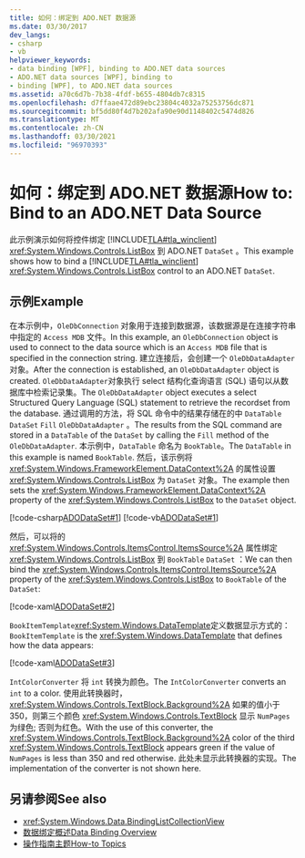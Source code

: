 ```yaml
---
title: 如何：绑定到 ADO.NET 数据源
ms.date: 03/30/2017
dev_langs:
- csharp
- vb
helpviewer_keywords:
- data binding [WPF], binding to ADO.NET data sources
- ADO.NET data sources [WPF], binding to
- binding [WPF], to ADO.NET data sources
ms.assetid: a70c6d7b-7b38-4fdf-b655-4804db7c8315
ms.openlocfilehash: d7ffaae472d89ebc23804c4032a75253756dc871
ms.sourcegitcommit: bf5dd80f4d7b202afa90e90d1148402c5474d826
ms.translationtype: MT
ms.contentlocale: zh-CN
ms.lasthandoff: 03/30/2021
ms.locfileid: "96970393"
---
```

# <a name="how-to-bind-to-an-adonet-data-source"></a><span data-ttu-id="9b24b-102">如何：绑定到 ADO.NET 数据源</span><span class="sxs-lookup"><span data-stu-id="9b24b-102">How to: Bind to an ADO.NET Data Source</span></span>

<span data-ttu-id="9b24b-103">此示例演示如何将控件绑定 [!INCLUDE[TLA#tla_winclient](../../../includes/tlasharptla-winclient-md.md)] <xref:System.Windows.Controls.ListBox> 到 ADO.NET `DataSet` 。</span><span class="sxs-lookup"><span data-stu-id="9b24b-103">This example shows how to bind a [!INCLUDE[TLA#tla_winclient](../../../includes/tlasharptla-winclient-md.md)] <xref:System.Windows.Controls.ListBox> control to an ADO.NET `DataSet`.</span></span>

## <a name="example"></a><span data-ttu-id="9b24b-104">示例</span><span class="sxs-lookup"><span data-stu-id="9b24b-104">Example</span></span>

<span data-ttu-id="9b24b-105">在本示例中，`OleDbConnection` 对象用于连接到数据源，该数据源是在连接字符串中指定的 `Access MDB` 文件。</span><span class="sxs-lookup"><span data-stu-id="9b24b-105">In this example, an `OleDbConnection` object is used to connect to the data source which is an `Access MDB` file that is specified in the connection string.</span></span> <span data-ttu-id="9b24b-106">建立连接后，会创建一个 `OleDbDataAdapter` 对象。</span><span class="sxs-lookup"><span data-stu-id="9b24b-106">After the connection is established, an `OleDbDataAdapter` object is created.</span></span> <span data-ttu-id="9b24b-107">`OleDbDataAdapter`对象执行 select 结构化查询语言 (SQL) 语句以从数据库中检索记录集。</span><span class="sxs-lookup"><span data-stu-id="9b24b-107">The `OleDbDataAdapter` object executes a select Structured Query Language (SQL) statement to retrieve the recordset from the database.</span></span> <span data-ttu-id="9b24b-108">通过调用的方法，将 SQL 命令中的结果存储在的中 `DataTable` `DataSet` `Fill` `OleDbDataAdapter` 。</span><span class="sxs-lookup"><span data-stu-id="9b24b-108">The results from the SQL command are stored in a `DataTable` of the `DataSet` by calling the `Fill` method of the `OleDbDataAdapter`.</span></span> <span data-ttu-id="9b24b-109">本示例中，`DataTable` 命名为 `BookTable`。</span><span class="sxs-lookup"><span data-stu-id="9b24b-109">The `DataTable` in this example is named `BookTable`.</span></span> <span data-ttu-id="9b24b-110">然后，该示例将 <xref:System.Windows.FrameworkElement.DataContext%2A> 的属性设置 <xref:System.Windows.Controls.ListBox> 为 `DataSet` 对象。</span><span class="sxs-lookup"><span data-stu-id="9b24b-110">The example then sets the <xref:System.Windows.FrameworkElement.DataContext%2A> property of the <xref:System.Windows.Controls.ListBox> to the `DataSet` object.</span></span>

[!code-csharp[ADODataSet#1](~/samples/snippets/csharp/VS_Snippets_Wpf/ADODataSet/CSharp/Window1.xaml.cs#1)]
[!code-vb[ADODataSet#1](~/samples/snippets/visualbasic/VS_Snippets_Wpf/ADODataSet/VisualBasic/Window1.xaml.vb#1)]

<span data-ttu-id="9b24b-111">然后，可以将的 <xref:System.Windows.Controls.ItemsControl.ItemsSource%2A> 属性绑定 <xref:System.Windows.Controls.ListBox> 到 `BookTable` `DataSet` ：</span><span class="sxs-lookup"><span data-stu-id="9b24b-111">We can then bind the <xref:System.Windows.Controls.ItemsControl.ItemsSource%2A> property of the <xref:System.Windows.Controls.ListBox> to `BookTable` of the `DataSet`:</span></span>

[!code-xaml[ADODataSet#2](~/samples/snippets/csharp/VS_Snippets_Wpf/ADODataSet/CSharp/Window1.xaml#2)]

<span data-ttu-id="9b24b-112">`BookItemTemplate`<xref:System.Windows.DataTemplate>定义数据显示方式的：</span><span class="sxs-lookup"><span data-stu-id="9b24b-112">`BookItemTemplate` is the <xref:System.Windows.DataTemplate> that defines how the data appears:</span></span>

[!code-xaml[ADODataSet#3](~/samples/snippets/csharp/VS_Snippets_Wpf/ADODataSet/CSharp/Window1.xaml#3)]

<span data-ttu-id="9b24b-113">`IntColorConverter` 将 `int` 转换为颜色。</span><span class="sxs-lookup"><span data-stu-id="9b24b-113">The `IntColorConverter` converts an `int` to a color.</span></span> <span data-ttu-id="9b24b-114">使用此转换器时， <xref:System.Windows.Controls.TextBlock.Background%2A> 如果的值小于350，则第三个颜色 <xref:System.Windows.Controls.TextBlock> 显示 `NumPages` 为绿色; 否则为红色。</span><span class="sxs-lookup"><span data-stu-id="9b24b-114">With the use of this converter, the <xref:System.Windows.Controls.TextBlock.Background%2A> color of the third <xref:System.Windows.Controls.TextBlock> appears green if the value of `NumPages` is less than 350 and red otherwise.</span></span> <span data-ttu-id="9b24b-115">此处未显示此转换器的实现。</span><span class="sxs-lookup"><span data-stu-id="9b24b-115">The implementation of the converter is not shown here.</span></span>

## <a name="see-also"></a><span data-ttu-id="9b24b-116">另请参阅</span><span class="sxs-lookup"><span data-stu-id="9b24b-116">See also</span></span>

- <xref:System.Windows.Data.BindingListCollectionView>
- [<span data-ttu-id="9b24b-117">数据绑定概述</span><span class="sxs-lookup"><span data-stu-id="9b24b-117">Data Binding Overview</span></span>](/dotnet/desktop-wpf/data/data-binding-overview)
- [<span data-ttu-id="9b24b-118">操作指南主题</span><span class="sxs-lookup"><span data-stu-id="9b24b-118">How-to Topics</span></span>](data-binding-how-to-topics.md)
